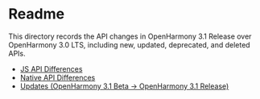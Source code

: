 # Readme

This directory records the API changes in OpenHarmony 3.1 Release over OpenHarmony 3.0 LTS, including new, updated, deprecated, and deleted APIs.

- [JS API Differences](js-apidiff-v3.1-release.md)
- [Native API Differences](native-apidiff-v3.1-release.md)
- [Updates (OpenHarmony 3.1 Beta -> OpenHarmony 3.1 Release)](../../changelogs/v3.1-Release/changelog-v3.1-release.md)
